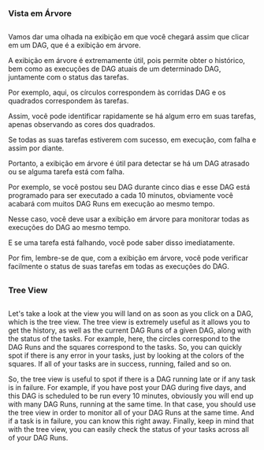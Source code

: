 ### Vista em Árvore
##

Vamos dar uma olhada na exibição em que você chegará assim que clicar em um DAG, que é a exibição em árvore.
 
A exibição em árvore é extremamente útil, pois permite obter o histórico, bem como as execuções de DAG atuais de um determinado DAG, juntamente com o status das tarefas.

Por exemplo, aqui, os círculos correspondem às corridas DAG e os quadrados correspondem às tarefas.

Assim, você pode identificar rapidamente se há algum erro em suas tarefas, apenas observando as cores dos quadrados.

Se todas as suas tarefas estiverem com sucesso, em execução, com falha e assim por diante.

Portanto, a exibição em árvore é útil para detectar se há um DAG atrasado ou se alguma tarefa está com falha.

Por exemplo, se você postou seu DAG durante cinco dias e esse DAG está programado para ser executado a cada 10 minutos, obviamente você acabará com muitos DAG Runs em execução ao mesmo tempo.

Nesse caso, você deve usar a exibição em árvore para monitorar todas as execuções do DAG ao mesmo tempo.

E se uma tarefa está falhando, você pode saber disso imediatamente.

Por fim, lembre-se de que, com a exibição em árvore, você pode verificar facilmente o status de suas tarefas em todas as execuções do DAG.

##
### Tree View
##

Let's take a look at the view you will land on as soon as you click on a DAG, which is the tree view. The tree view is extremely useful as it allows you to get the history, as well as the current DAG Runs of a given DAG, along with the status of the tasks. For example, here, the circles correspond to the DAG Runs and the squares correspond to the tasks. So, you can quickly spot if there is any error in your tasks, just by looking at the colors of the squares. If all of your tasks are in success, running, failed and so on.

So, the tree view is useful to spot if there is a DAG running late or if any task is in failure. For example, if you have post your DAG during five days, and this DAG is scheduled to be run every 10 minutes, obviously you will end up with many DAG Runs, running at the same time. In that case, you should use the tree view in order to monitor all of your DAG Runs at the same time. And if a task is in failure, you can know this right away. Finally, keep in mind that with the tree view, you can easily check the status of your tasks across all of your DAG Runs.
